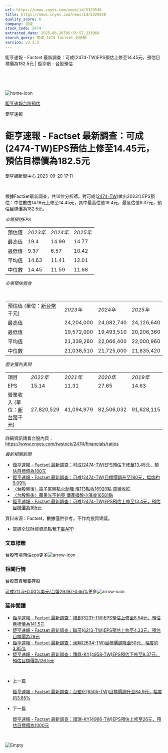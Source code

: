 ```yaml
---
url: https://news.cnyes.com/news/id/5329538
title: https://news.cnyes.com/news/id/5329538
quality_score: 6
company: 可成
stock_code: 2474
extracted_date: 2025-06-26T05:35:57.233969
search_query: 可成 2474 factset 分析師
version: v3.3.3
---
```


鉅亨速報 - Factset 最新調查：可成(2474-TW)EPS預估上修至14.45元，預估目標價為182.5元 | 鉅亨網 - 台股預估

‌

‌

![home-icon](/assets/icons/breadCrumb/symbol-icon-home.svg)

[鉅亨速報](/news/cat/anue_live)[台股預估](/news/cat/tw_forecast)

鉅亨速報

# 鉅亨速報 - Factset 最新調查：可成(2474-TW)EPS預估上修至14.45元，預估目標價為182.5元

鉅亨網新聞中心 2023-09-20 17:11

‌

根據FactSet最新調查，共10位分析師，對可成([2474-TW](https://www.cnyes.com/twstock/2474))做出2023年EPS預估：中位數由14.18元上修至14.45元，其中最高估值19.4元，最低估值9.37元，預估目標價為182.5元。

*市場預估EPS*

|  |  |  |  |
| --- | --- | --- | --- |
| 預估值 | *2023年* | *2024年* | *2025年* |
| 最高值 | 19.4 | 14.99 | 14.77 |
| 最低值 | 9.37 | 6.57 | 10.42 |
| 平均值 | 14.63 | 11.41 | 12.01 |
| 中位數 | 14.45 | 11.59 | 11.68 |

*市場預估營收*

‌

|  |  |  |  |
| --- | --- | --- | --- |
| 預估值 (單位：[新台幣](https://invest.cnyes.com/forex/detail/usdtwd)千元) | *2023年* | *2024年* | *2025年* |
| 最高值 | 24,204,000 | 24,082,740 | 24,126,640 |
| 最低值 | 19,572,000 | 19,493,510 | 20,206,360 |
| 平均值 | 21,339,260 | 22,066,400 | 22,000,960 |
| 中位數 | 21,038,510 | 21,725,000 | 21,835,420 |

*歷史獲利表現*

|  |  |  |  |  |
| --- | --- | --- | --- | --- |
| 項目 | *2022年* | *2021年* | *2020年* | *2019年* |
| EPS | 15.14 | 11.31 | 27.65 | 14.63 |
| 營業收入 (單位：[新台幣](https://invest.cnyes.com/forex/detail/usdtwd)千元) | 27,820,529 | 41,094,979 | 82,506,032 | 91,628,115 |

詳細資訊請看台股內頁：  
<https://www.cnyes.com/twstock/2474/financials/ratios>

*最新相關新聞*

* [鉅亨速報 - Factset 最新調查：可成(2474-TW)EPS預估下修至13.45元，預估目標價為180元](https://news.cnyes.com/news/id/5328485)
* [鉅亨速報 - Factset 最新調查：可成(2474-TW)目標價調升至180元，幅度約9.09%](https://news.cnyes.com/news/id/5328473)
* [〈台股盤後〉電子尾盤點火助陣 漲113點收16920點 周線收紅](https://news.cnyes.com/news/id/5325720)
* [〈台股盤後〉蘋果光不夠亮 傳產撐盤小漲收16581點](https://news.cnyes.com/news/id/5323115)
* [鉅亨速報 - Factset 最新調查：可成(2474-TW)EPS預估上修至13.4元，預估目標價為165元](https://news.cnyes.com/news/id/5317735)

資料來源：Factset，數據僅供參考，不作為投資建議。

* 掌握全球財經資訊[點我下載APP](http://www.cnyes.com/app/?utm_source=mweb&utm_medium=HamMenuBanner&utm_campaign=fixed&utm_content=entr)

### 文章標籤

[台股](https://news.cnyes.com/tag/台股 "台股")[市場預估](https://news.cnyes.com/tag/市場預估 "市場預估")[eps](https://news.cnyes.com/tag/eps "eps")更多![arrow-icon](/assets/icons/arrows/arrow-down.svg)

### 相關行情

[台股首頁](https://www.cnyes.com/twstock)[我要存股](https://supr.link/8OHaU)

[可成211.5+0.00%](https://www.cnyes.com/twstock/2474)[美元/台幣29.197-0.66%](https://invest.cnyes.com/forex/detail/USDTWD)更多![arrow-icon](/assets/icons/arrows/arrow-down.svg)

### 延伸閱讀

* [鉅亨速報 - Factset 最新調查：緯創(3231-TW)EPS預估上修至8.54元，預估目標價為141.5元](/news/id/6038774)
* [鉅亨速報 - Factset 最新調查：聯茂(6213-TW)EPS預估上修至4.33元，預估目標價為78元](/news/id/6038773)
* [鉅亨速報 - Factset 最新調查：漢翔(2634-TW)目標價調降至50元，幅度約3.85%](/news/id/6038772)
* [鉅亨速報 - Factset 最新調查：臻鼎-KY(4958-TW)EPS預估下修至9.37元，預估目標價為126.5元](/news/id/6038560)

‌

* 上一篇

  [鉅亨速報 - Factset 最新調查：台塑化(6505-TW)目標價調升至84.9元，幅度約3.65%](/news/id/5331683)
* 下一篇

  [鉅亨速報 - Factset 最新調查：譜瑞-KY(4966-TW)EPS預估上修至26元，預估目標價為1000元](/news/id/5328486)

‌

![Empty](/assets/icons/skeleton/empty-image.svg)

‌